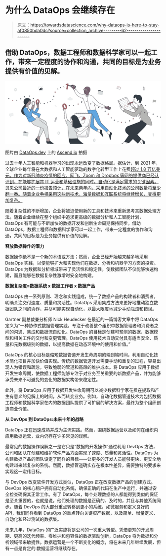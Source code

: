 # 为什么 DataOps 会继续存在

> 原文：<https://towardsdatascience.com/why-dataops-is-here-to-stay-af0850bda0dc?source=collection_archive---------62----------------------->

## 借助 DataOps，数据工程师和数据科学家可以一起工作，带来一定程度的协作和沟通，共同的目标是为业务提供有价值的见解。

![](img/93d3894852c853a5b7f9bdffcdcae9cb.png)

图片由 [DataOps.dev](https://www.dataops.dev/dataops-data-scientist) 上的 [Ascend.io](https://www.ascend.io/) 拍摄

过去十年人工智能和机器学习的出现永远改变了数据格局。据估计，到 2021 年，全球企业每年将在大数据和人工智能驱动的数字化转型工作上花费[超过 1.8 万亿美元。作为对新冠肺炎疫情的回应，网飞、Zoom 和 Dropbox 等网络提供商已经认识到，在能够扩展其 IT 运营和基础设施的同时，自动化是满足需求的关键因素。贝恩公司最近的一份报告预计，在未来两年内，采用自动化技术的公司数量将至少翻一番。随着企业争相采用这些新技术，海量数据和互联系统将继续增长，变得更加复杂。](https://www.wellsfargoassetmanagement.com/assets/public/pdf/insights/investing/artificial-intelligence-and-big-data.pdf)

随着复杂性的不断增加，企业将被迫使用新的工具和技术来重新思考其数据处理方法。随着企业继续在整个组织中追求更高级的数据分析和人工智能计划，DataOps 有可能与不断加快的数据开发和创新生命周期保持同步。借助 DataOps，数据工程师和数据科学家可以一起工作，带来一定程度的协作和沟通，共同的目标是为业务提供有价值的见解。

**释放数据操作的潜力**

数据操作绝不是一个新的术语或方法；然而，企业已经开始越来越多地采用 DataOps 实践，以便能够扩大和实现他们在数据、分析和机器学习方面的投资。DataOps 为数据和分析领域带来了灵活性和稳定性，使数据团队不仅能够快速构建，而且能够在数据复杂性激增时安全地构建。

**数据复杂度=数据系统 x 数据工作者 x 数据产品**

DataOps 由一系列原则、理念和实践组成，统一了数据产品的构建者和消费者，明确关注交付速度、质量和灵活性。DataOps 采用集成方法来更好地推动独立数据团队之间的协作，并尽可能实现自动化，以最大限度地减少手动瓶颈和错误。

Gartner 副总裁兼分析师 Nick Heudecker 在最近的一篇博客文章中将 DataOps 定义为“一种协作式数据管理实践，专注于改善整个组织中数据管理者和消费者之间的沟通、集成和数据流自动化。DataOps 的目标是创建可预测的数据、数据模型和相关工件的交付和变更管理。DataOps 使用技术自动交付具有适当安全、质量和元数据级别的数据，以提高数据在动态环境中的使用和价值。”

DataOps 的核心目标是缩短数据管道开发生命周期的端到端时间，利用自动化技术简化项目并加快价值实现。传统的数据管道开发需要手动和重复的过程，容易出现人为错误和疏忽，导致脆弱的管道和高昂的维护成本。将 DataOps 应用于数据开发生命周期，使数据工程师能够专注于对业务至关重要的新数据产品，并为能够承受未来不可避免的变化的数据架构带来稳定性。

此外，将 DataOps 应用于数据开发生命周期可以减少数据科学家花费在提取和产生有意义的见解上的时间，从而转变业务。例如，自动化数据管道技术为包括数据工程师和数据科学家在内的数据团队提供了可扩展的解决方案，最终为整个组织创造商业价值。

**从 DevOps 到 DataOps:未来十年的战略**

DataOps 正在迅速成熟并成为主流实践。然而，围绕数据运营以及如何在组织内应用数据运营，业内仍存在许多常见的误解。

最常见的数据操作误解之一是它只是“数据的开发操作”通过利用 DevOps 方法，公司和团队在创建和维护软件产品方面实现了速度、质量和灵活性。DataOps 为构建数据产品的团队设定了同样的目标——让更多的开发人员能够更快、更安全地构建越来越复杂的系统。然而，数据管道确实存在根本性差异，需要独特的要求来实现这一宏伟目标。

与 DevOps 改变软件开发方式类似，DataOps 正在改变数据产品的创建方式。DevOps 的核心租户拥有自动化系统，确保正确的代码在生产中运行，并通过安全检查确保其正常工作。有了 DataOps，每个处理数据的人都能得到类似的保证是至关重要的，也就是说，他们处理的数据是正确的、及时的，并且与其他系统同步。随着 DevOps 的大部分重点转移到更小的系统，如微服务和定义良好的 API，我们同样看到 DataOps 的重点转向关键资产数据，以及简单、增量定义、自动化和经过测试的数据集。

未来几年，DataOps 的广泛实施将是公司的一次重大转型。凭借更短的开发周期、更高的迭代频率、零维护和包容性的数据驱动创新，DataOps 将为数据和分析领域带来敏捷性。数据运营是一个不断变化的概念，将在未来几年继续发展，但有一点是肯定的:数据运营将继续存在。